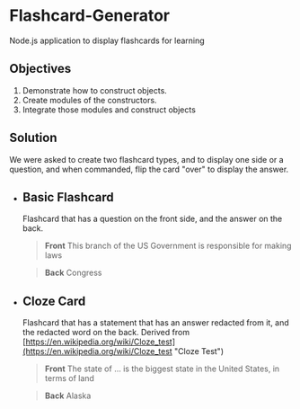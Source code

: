 # Flashcard-Generator #
Node.js application to display flashcards for learning

## Objectives ##
1. Demonstrate how to construct objects.
2. Create modules of the constructors.
3. Integrate those modules and construct objects

## Solution ##
We were asked to create two flashcard types, and to display one side or a question, and when commanded, flip the card "over" to display the answer.

- Basic Flashcard
	-
	Flashcard that has a question on the front side, and the answer on the back.
	
	
	>**Front**
	>This branch of the US Government is responsible for making laws 

	>**Back**
	>Congress 
	
- Cloze Card
	-
	Flashcard that has a statement that has an answer redacted from it, and the redacted word on the back.
	Derived from [https://en.wikipedia.org/wiki/Cloze_test](https://en.wikipedia.org/wiki/Cloze_test "Cloze Test")
	
	
	>**Front**
	>The state of ... is the biggest state in the United States, in terms of land 

	>**Back**
	>Alaska 

 
